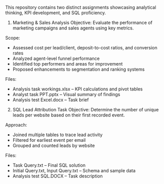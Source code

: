 This repository contains two distinct assignments showcasing analytical thinking, KPI development, and SQL proficiency.

1. Marketing & Sales Analysis
Objective: Evaluate the performance of marketing campaigns and sales agents using key metrics.

Scope:
- Assessed cost per lead/client, deposit-to-cost ratios, and conversion rates
- Analyzed agent-level funnel performance
- Identified top performers and areas for improvement
- Proposed enhancements to segmentation and ranking systems

Files:
- Analysis task workings.xlsx – KPI calculations and pivot tables
- Analyst task PPT.pptx – Visual summary of findings
- Analysis test Excel.docx – Task brief

2. SQL Lead Attribution Task
Objective: Determine the number of unique leads per website based on their first recorded event.

Approach:
- Joined multiple tables to trace lead activity
- Filtered for earliest event per email
- Grouped and counted leads by website

Files:
- Task Query.txt – Final SQL solution
- Initial Query.txt, Input Query.txt – Schema and sample data
- Analysis test SQL.DOCX – Task description
